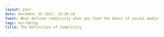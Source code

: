```yaml
---
layout: post
date: December 19 2017, 14:36:16
Tweet: What defines complicity when you feed the beast of social media?
tags: microblog
title: The Definition of Complicity
---
```





